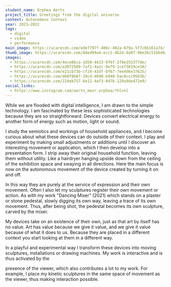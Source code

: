 ```yaml
---
student_name: Orphea Aerts
project_title: Greetings from the digital universe
context: Autonomous Context
year: 2021—2022
tags:
  - digital
  - video
  - performance
main_image: https://ucarecdn.com/ede7797f-406c-402a-879a-5f7c66161a74/
thumb_image: https://ucarecdn.com/84ed99a4-ecc1-4b24-9a07-90e26c51bb40/
images:
  - https://ucarecdn.com/4ece0bca-1d50-4433-976f-2f0e3553f7de/
  - https://ucarecdn.com/a3072509-7af2-4a2c-9e79-1cef3819ce10/
  - https://ucarecdn.com/e21cb73b-cf24-41df-bf67-7ee4d6e37625/
  - https://ucarecdn.com/d60f8667-19c4-4690-b940-5ac8ccc9563b/
  - https://ucarecdn.com/224eb757-6e12-4af3-847b-129a9de472e0/
social_links:
  - https://www.instagram.com/aerts_mevr.orphea/?hl=nl
---
```

While we are flooded with digital intelligence, I am drawn to the simple technology. I am fascinated by these less sophisticated technologies because they are so straightforward. Devices convert electrical energy to another form of energy such as motion, light or sound. 

I study the semiotics and workings of household appliances, and I become curious about what these devices can do outside of their context. I play and experiment by making small adjustments or additions until I discover an interesting movement or application, which I then develop into a presentation form. I strip away their original household function, leaving them without utility. Like a hairdryer hanging upside down from the ceiling of the exhibition space and swaying in all directions. Here the main focus is now on the autonomous movement of the device created by turning it on and off. 

In this way they are purely at the service of expression and their own movement. Often I also let my sculptures register their own movement or action. As with my work "Dancing Mixer" (2021) which stands on a plaster or stone pedestal, slowly digging its own way, leaving a trace of its own movement. Thus, after being shot, the pedestal becomes its own sculpture, carved by the mixer. 

My devices take on an existence of their own, just as that art by itself has no value. Art has value because we give it value, and we give it value because of what it does to us. Because they are placed in a different context you start looking at them in a different way. 

In a playful and experimental way I transform these devices into moving sculptures, installations or drawing machines. My work is interactive and is thus activated by the 

presence of the viewer, which also contributes a lot to my work. For example, I place my kinetic sculptures in the same space of movement as the viewer, thus making interaction possible.